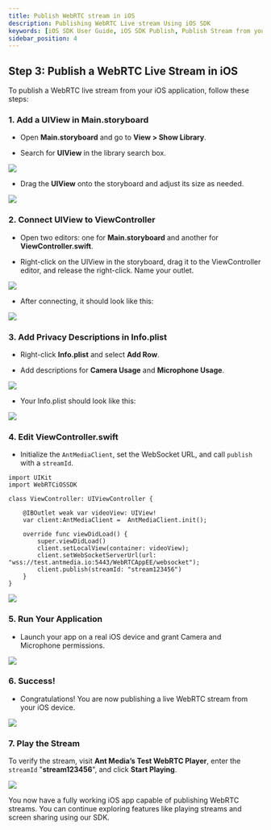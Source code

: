 ```yaml
---
title: Publish WebRTC stream in iOS
description: Publishing WebRTC Live stream Using iOS SDK 
keywords: [iOS SDK User Guide, iOS SDK Publish, Publish Stream from your iPhone, Ant Media Server Documentation, Ant Media Server Tutorials]
sidebar_position: 4
---
```


## Step 3: Publish a WebRTC Live Stream in iOS

To publish a WebRTC live stream from your iOS application, follow these steps:

### 1. Add a UIView in Main.storyboard

* Open **Main.storyboard** and go to **View > Show Library**.

* Search for **UIView** in the library search box.

![](@site/static/img/ios-SDK/UI-view.png)

* Drag the **UIView** onto the storyboard and adjust its size as needed.

![](@site/static/img/ios-SDK/view-size.png)

### 2. Connect **UIView** to ViewController

* Open two editors: one for **Main.storyboard** and another for **ViewController.swift**.

* Right-click on the UIView in the storyboard, drag it to the ViewController editor, and release the right-click. Name your outlet.

![](@site/static/img/ios-SDK/view-controller.png)

* After connecting, it should look like this:

![](@site/static/img/ios-SDK/view-final.png)

### 3. Add Privacy Descriptions in Info.plist

* Right-click **Info.plist** and select **Add Row**.

* Add descriptions for **Camera Usage** and **Microphone Usage**.

![](@site/static/img/ios-SDK/privacy.png)

* Your Info.plist should look like this:

![](@site/static/img/ios-SDK/info-list.png)

### 4. Edit ViewController.swift

* Initialize the `AntMediaClient`, set the WebSocket URL, and call `publish` with a `streamId`.

```
import UIKit
import WebRTCiOSSDK

class ViewController: UIViewController {

    @IBOutlet weak var videoView: UIView!
    var client:AntMediaClient =  AntMediaClient.init();
    
    override func viewDidLoad() {
        super.viewDidLoad()
        client.setLocalView(container: videoView);
        client.setWebSocketServerUrl(url: "wss://test.antmedia.io:5443/WebRTCAppEE/websocket");
        client.publish(streamId: "stream123456")
    }
}
```

![](@site/static/img/ios-SDK/ui-kit.png)

### 5. Run Your Application

* Launch your app on a real iOS device and grant Camera and Microphone permissions.

![](@site/static/img/ios-SDK/mobile-premissions.png)

### 6. Success!

* Congratulations! You are now publishing a live WebRTC stream from your iOS device.

![](@site/static/img/ios-SDK/publish.png)

### 7. Play the Stream

To verify the stream, visit **Ant Media’s Test WebRTC Player**, enter the `streamId` "**stream123456**", and click **Start Playing**.

![](@site/static/img/ios-SDK/play.png)

You now have a fully working iOS app capable of publishing WebRTC streams. You can continue exploring features like playing streams and screen sharing using our SDK.